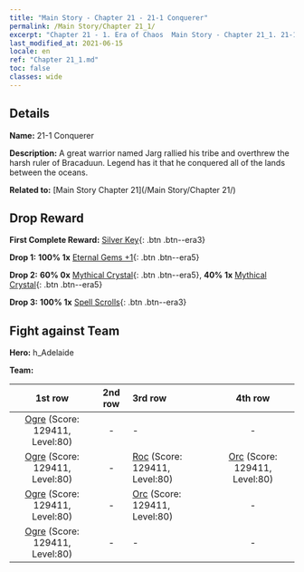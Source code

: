 ```yaml
---
title: "Main Story - Chapter 21 - 21-1 Conquerer"
permalink: /Main Story/Chapter 21_1/
excerpt: "Chapter 21 - 1. Era of Chaos  Main Story - Chapter 21_1. 21-1 Conquerer"
last_modified_at: 2021-06-15
locale: en
ref: "Chapter 21_1.md"
toc: false
classes: wide
---
```


## Details

 **Name:** 21-1 Conquerer

 **Description:** A great warrior named Jarg rallied his tribe and overthrew the harsh ruler of Bracaduun. Legend has it that he conquered all of the lands between the oceans.

 **Related to:** [Main Story Chapter 21](/Main Story/Chapter 21/)

## Drop Reward

 **First Complete Reward:** [Silver Key](/Items/con_693/){: .btn .btn--era3}

 **Drop 1:** **100% 1x** [Eternal Gems +1](/Items/mat_72/){: .btn .btn--era5}

 **Drop 2:** **60% 0x** [Mythical Crystal](/Items/mat_66/){: .btn .btn--era5}, **40% 1x** [Mythical Crystal](/Items/mat_66/){: .btn .btn--era5}

 **Drop 3:** **100% 1x** [Spell Scrolls](/Items/con_694/){: .btn .btn--era3}


## Fight against Team
 **Hero:** h_Adelaide

 **Team:**


  | 1st row | 2nd row | 3rd row | 4th row |
  |:----:|:----:|:----|:----:|
  | [Ogre](/units/Ogre/) (Score: 129411, Level:80)  | - | - | - |
  | [Ogre](/units/Ogre/) (Score: 129411, Level:80)  | - | [Roc](/units/Roc/) (Score: 129411, Level:80)  | [Orc](/units/Orc/) (Score: 129411, Level:80)  |
  | [Ogre](/units/Ogre/) (Score: 129411, Level:80)  | - | [Orc](/units/Orc/) (Score: 129411, Level:80)  | - |
  | [Ogre](/units/Ogre/) (Score: 129411, Level:80)  | - | - | - |


